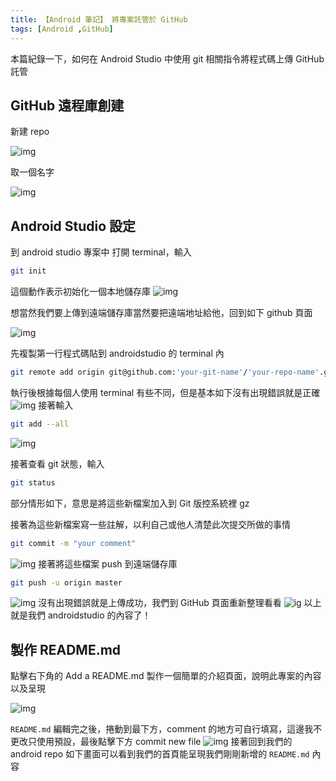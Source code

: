```yaml
---
title: 【Android 筆記】 將專案託管於 GitHub
tags: [Android ,GitHub]
---
```

本篇紀錄一下，如何在 Android Studio 中使用 git 相關指令將程式碼上傳 GitHub 託管

## GitHub 遠程庫創建

新建 repo

![img](https://i.imgur.com/2TbAS3L.png)

取一個名字

![img](https://i.imgur.com/1nVAxLd.png)

## Android Studio 設定

到 android studio 專案中 打開 terminal，輸入

``` bash
git init
```

這個動作表示初始化一個本地儲存庫
![img](https://i.imgur.com/wxSf4GJ.png)

想當然我們要上傳到遠端儲存庫當然要把遠端地址給他，回到如下 github 頁面

![img](https://i.imgur.com/bP5dKmM.png)

先複製第一行程式碼貼到 androidstudio 的 terminal 內

``` bash
git remote add origin git@github.com:'your-git-name'/'your-repo-name'.git
```

執行後根據每個人使用 terminal 有些不同，但是基本如下沒有出現錯誤就是正確
![img](https://i.imgur.com/LbB27bS.png)
接著輸入

``` bash
git add --all
```

![img](https://i.imgur.com/COuSSKn.png)

接著查看 git 狀態，輸入

``` bash
git status
```

部分情形如下，意思是將這些新檔案加入到 Git 版控系統裡 gz[](https://i.imgur.com/YWIF37f.png)

接著為這些新檔案寫一些註解，以利自己或他人清楚此次提交所做的事情

``` bash
git commit -m "your comment"
```

![img](https://i.imgur.com/57PI34F.png)
接著將這些檔案 push 到遠端儲存庫

``` bash
git push -u origin master
```

![img](https://i.imgur.com/0d1S0d8.png)
沒有出現錯誤就是上傳成功，我們到 GitHub 頁面重新整理看看
![ig](https://i.imgur.com/U2ewmxn.png)
以上就是我們 androidstudio 的內容了！

## 製作 README.md

點擊右下角的 Add a README.md 製作一個簡單的介紹頁面，說明此專案的內容以及呈現

![img](https://i.imgur.com/wULXZew.png)

`README.md` 編輯完之後，捲動到最下方，comment 的地方可自行填寫，這邊我不更改只使用預設，最後點擊下方 commit new file
![img](https://i.imgur.com/zHKca4O.png)
接著回到我們的 android repo 如下畫面可以看到我們的首頁能呈現我們剛剛新增的 `README.md` 內容
